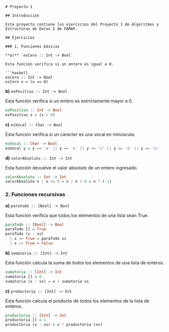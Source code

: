  ```
# Proyecto 1

## Introducción

Este proyecto contiene los ejercicios del Proyecto 1 de Algoritmos y Estructuras de Datos I de FAMAF.

## Ejercicios

### 1. Funciones básicas

**a)** `esCero :: Int -> Bool`

Esta función verifica si un entero es igual a 0.

```haskell
esCero :: Int -> Bool
esCero x = (x == 0)
```

**b)** `esPositivo :: Int -> Bool`

Esta función verifica si un entero es estrictamente mayor a 0.

```haskell
esPositivo :: Int -> Bool
esPositivo x = (x > 0)
```

**c)** `esVocal :: Char -> Bool`

Esta función verifica si un caracter es una vocal en minúscula.

```haskell
esVocal :: Char -> Bool
esVocal y = y == 'a' || y == 'e' || y == 'i' || y == 'o' || y == 'u'
```

**d)** `valorAbsoluto :: Int -> Int`

Esta función devuelve el valor absoluto de un entero ingresado.

```haskell
valorAbsoluto :: Int -> Int
valorAbsoluto n | n >= 0 = n | n < 0 = n * (-1)
```

### 2. Funciones recursivas

**a)** `paratodo :: [Bool] -> Bool`

Esta función verifica que todos los elementos de una lista sean True.

```haskell
paraTodo :: [Bool] -> Bool
paraTodo [] = True
paraTodo (x : xs)
  | x == True = paraTodo xs
  | x /= True = False
```

**b)** `sumatoria :: [Int] -> Int`

Esta función calcula la suma de todos los elementos de una lista de enteros.

```haskell
sumatoria :: [Int] -> Int
sumatoria [] = 0
sumatoria (x : xs) = x + sumatoria xs
```

**c)** `productoria :: [Int] -> Int`

Esta función calcula el producto de todos los elementos de la lista de enteros.

```haskell
productoria :: [Int] -> Int
productoria [] = 1
productoria (x : xs) = x * productoria (xs)
```

